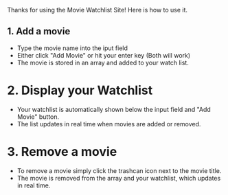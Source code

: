 Thanks for using the Movie Watchlist Site! Here is how to use it. 

## 1. Add a movie
- Type the movie name into the iput field
- Either click "Add Movie" or hit your enter key (Both will work)
- The movie is stored in an array and added to your watch list. 

# 2. Display your Watchlist
- Your watchlist is automatically shown below the input field and "Add Movie" button. 
- The list updates in real time when movies are added or removed. 

# 3. Remove a movie 
- To remove a movie simply click the trashcan icon next to the movie title. 
- The movie is removed from the array and your watchlist, which updates in real time. 